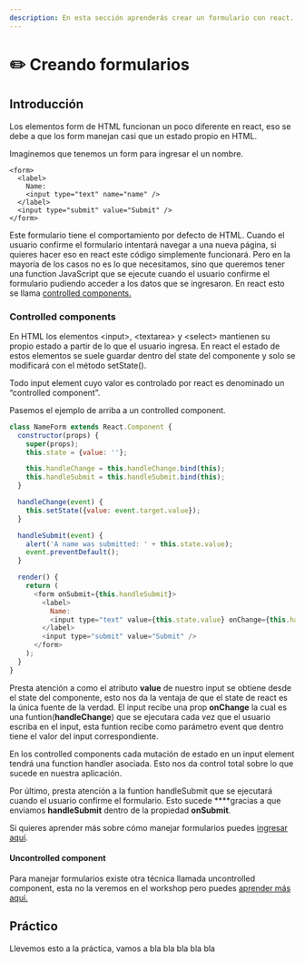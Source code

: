 ```yaml
---
description: En esta sección aprenderás crear un formulario con react.
---
```


# ✏️ Creando formularios

## Introducción

Los elementos form de HTML funcionan un poco diferente en react, eso se debe a que los form manejan casi que un estado propio en HTML. 

Imaginemos que tenemos un form para ingresar el un nombre.

```markup
<form>
  <label>
    Name:
    <input type="text" name="name" />
  </label>
  <input type="submit" value="Submit" />
</form>
```

Este formulario tiene el comportamiento por defecto de HTML. Cuando el usuario confirme el formulario intentará navegar a una nueva página, si quieres hacer eso en react este código simplemente funcionará. Pero en la mayoría de los casos no es lo que necesitamos, sino que queremos tener una function JavaScript que se ejecute cuando el usuario confirme el formulario pudiendo acceder a los datos que se ingresaron. En react esto se llama [controlled components.](https://reactjs.org/docs/forms.html)

### Controlled components

En HTML los elementos &lt;input&gt;, &lt;textarea&gt; y &lt;select&gt; mantienen su propio estado a partir de lo que el usuario ingresa. En react el estado de estos elementos se suele guardar dentro del state del componente y solo se modificará con el método setState\(\).

Todo input element cuyo valor es controlado por react es denominado un “controlled component”. 

Pasemos el ejemplo de arriba a un controlled component.

```javascript
class NameForm extends React.Component {
  constructor(props) {
    super(props);
    this.state = {value: ''};

    this.handleChange = this.handleChange.bind(this);
    this.handleSubmit = this.handleSubmit.bind(this);
  }

  handleChange(event) {
    this.setState({value: event.target.value});
  }

  handleSubmit(event) {
    alert('A name was submitted: ' + this.state.value);
    event.preventDefault();
  }

  render() {
    return (
      <form onSubmit={this.handleSubmit}>
        <label>
          Name:
          <input type="text" value={this.state.value} onChange={this.handleChange} />
        </label>
        <input type="submit" value="Submit" />
      </form>
    );
  }
}
```

Presta atención a como el atributo **value** de nuestro input se obtiene desde el state del componente, esto nos da la ventaja de que el state de react es la única fuente de la verdad. El input recibe una prop **onChange** la cual es una funtion\(**handleChange**\)  que se ejecutara cada vez que el usuario escriba en el input, esta funtion recibe como parámetro event que dentro tiene el valor del input correspondiente.

En los controlled components cada mutación de estado en un input element tendrá una function handler asociada. Esto nos da control total sobre lo que sucede en nuestra aplicación.

Por último, presta atención a la funtion handleSubmit que se ejecutará cuando el usuario confirme el formulario. Esto sucede ****gracias a que enviamos **handleSubmit** dentro de la propiedad **onSubmit**.

Si quieres aprender más sobre cómo manejar formularios puedes [ingresar aquí](https://reactjs.org/docs/forms.html).

#### Uncontrolled component

Para manejar formularios existe otra técnica llamada uncontrolled component, esta no la veremos en el workshop pero puedes [aprender más aquí.](https://reactjs.org/docs/uncontrolled-components.html)

## Práctico

Llevemos esto a la práctica, vamos a bla bla bla bla bla

